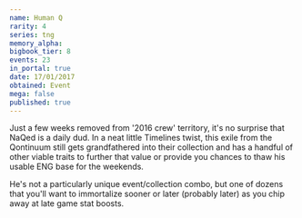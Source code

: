 ```yaml
---
name: Human Q
rarity: 4
series: tng
memory_alpha:
bigbook_tier: 8
events: 23
in_portal: true
date: 17/01/2017
obtained: Event
mega: false
published: true
---
```


Just a few weeks removed from '2016 crew' territory, it's no surprise that NaQed is a daily dud. In a neat little Timelines twist, this exile from the Qontinuum still gets grandfathered into their collection and has a handful of other viable traits to further that value or provide you chances to thaw his usable ENG base for the weekends.

He's not a particularly unique event/collection combo, but one of dozens that you'll want to immortalize sooner or later (probably later) as you chip away at late game stat boosts.
